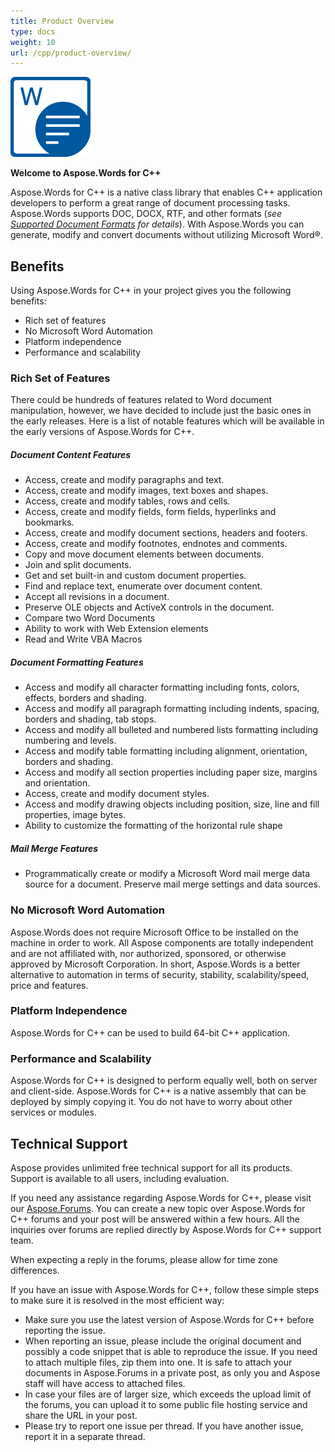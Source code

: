 ```yaml
---
title: Product Overview
type: docs
weight: 10
url: /cpp/product-overview/
---
```


**![todo:image_alt_text](product-overview_1)**

**Welcome to Aspose.Words for C++**

Aspose.Words for C++ is a native class library that enables C++ application developers to perform a great range of document processing tasks. Aspose.Words supports DOC, DOCX, RTF, and other formats (*see [Supported Document Formats](/words/cpp/supported-document-formats/) for details*). With Aspose.Words you can generate, modify and convert documents without utilizing Microsoft Word®.

## **Benefits**

Using Aspose.Words for C++ in your project gives you the following benefits:

- Rich set of features
- No Microsoft Word Automation
- Platform independence
- Performance and scalability

### **Rich Set of Features**

There could be hundreds of features related to Word document manipulation, however, we have decided to include just the basic ones in the early releases. Here is a list of notable features which will be available in the early versions of Aspose.Words for C++.

##### **Document Content Features**

- Access, create and modify paragraphs and text.
- Access, create and modify images, text boxes and shapes.
- Access, create and modify tables, rows and cells.
- Access, create and modify fields, form fields, hyperlinks and bookmarks.
- Access, create and modify document sections, headers and footers.
- Access, create and modify footnotes, endnotes and comments.
- Copy and move document elements between documents.
- Join and split documents.
- Get and set built-in and custom document properties.
- Find and replace text, enumerate over document content.
- Accept all revisions in a document.
- Preserve OLE objects and ActiveX controls in the document.
- Compare two Word Documents
- Ability to work with Web Extension elements
- Read and Write VBA Macros

##### **Document Formatting Features**

- Access and modify all character formatting including fonts, colors, effects, borders and shading.
- Access and modify all paragraph formatting including indents, spacing, borders and shading, tab stops.
- Access and modify all bulleted and numbered lists formatting including numbering and levels.
- Access and modify table formatting including alignment, orientation, borders and shading.
- Access and modify all section properties including paper size, margins and orientation.
- Access, create and modify document styles.
- Access and modify drawing objects including position, size, line and fill properties, image bytes.
- Ability to customize the formatting of the horizontal rule shape

##### **Mail Merge Features**

- Programmatically create or modify a Microsoft Word mail merge data source for a document. Preserve mail merge settings and data sources.

### **No Microsoft Word Automation**

Aspose.Words does not require Microsoft Office to be installed on the machine in order to work. All Aspose components are totally independent and are not affiliated with, nor authorized, sponsored, or otherwise approved by Microsoft Corporation. In short, Aspose.Words is a better alternative to automation in terms of security, stability, scalability/speed, price and features.

### **Platform Independence**

Aspose.Words for C++ can be used to build 64-bit C++ application.

### **Performance and Scalability**

Aspose.Words for C++ is designed to perform equally well, both on server and client-side. Aspose.Words for C++ is a native assembly that can be deployed by simply copying it. You do not have to worry about other services or modules.

## **Technical Support**

Aspose provides unlimited free technical support for all its products. Support is available to all users, including evaluation.

If you need any assistance regarding Aspose.Words for C++, please visit our [Aspose.Forums](https://forum.aspose.com/c/words). You can create a new topic over Aspose.Words for C++ forums and your post will be answered within a few hours. All the inquiries over forums are replied directly by Aspose.Words for C++ support team.

When expecting a reply in the forums, please allow for time zone differences.

If you have an issue with Aspose.Words for C++, follow these simple steps to make sure it is resolved in the most efficient way:

- Make sure you use the latest version of Aspose.Words for C++ before reporting the issue.
- When reporting an issue, please include the original document and possibly a code snippet that is able to reproduce the issue. If you need to attach multiple files, zip them into one. It is safe to attach your documents in Aspose.Forums in a private post, as only you and Aspose staff will have access to attached files.
- In case your files are of larger size, which exceeds the upload limit of the forums, you can upload it to some public file hosting service and share the URL in your post.
- Please try to report one issue per thread. If you have another issue, report it in a separate thread.
